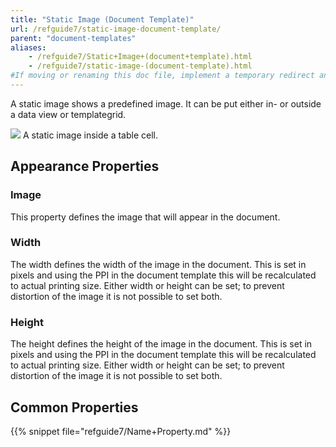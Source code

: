 ```yaml
---
title: "Static Image (Document Template)"
url: /refguide7/static-image-document-template/
parent: "document-templates"
aliases:
    - /refguide7/Static+Image+(document+template).html
    - /refguide7/static-image-(document-template).html
#If moving or renaming this doc file, implement a temporary redirect and let the respective team know they should update the URL in the product. See Mapping to Products for more details.
---
```



A static image shows a predefined image. It can be put either in- or outside a data view or templategrid.

![](/attachments/refguide7/desktop-modeler/document-templates/static-image-document-template/918133.png)
A static image inside a table cell.

## Appearance Properties

### Image

This property defines the image that will appear in the document.

### Width

The width defines the width of the image in the document. This is set in pixels and using the PPI in the document template this will be recalculated to actual printing size. Either width or height can be set; to prevent distortion of the image it is not possible to set both.

### Height

The height defines the height of the image in the document. This is set in pixels and using the PPI in the document template this will be recalculated to actual printing size. Either width or height can be set; to prevent distortion of the image it is not possible to set both.

## Common Properties

{{% snippet file="refguide7/Name+Property.md" %}}
